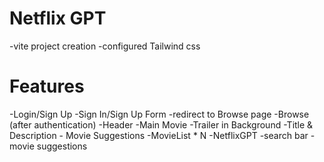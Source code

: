 # Netflix GPT
-vite project creation
-configured Tailwind css



# Features
-Login/Sign Up
  -Sign In/Sign Up Form
  -redirect to Browse page
-Browse (after authentication)
   -Header
   -Main Movie
       -Trailer in Background
       -Title & Description
       - Movie Suggestions
           -MovieList * N
-NetflixGPT
   -search bar
   -movie suggestions
   